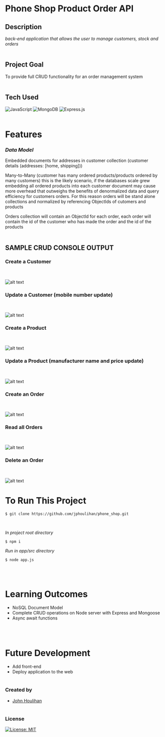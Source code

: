 # **Phone Shop Product Order API** 

## **Description** 
_back-end application that allows the user to manage customers, stock and orders_<br/><br/>

## **Project Goal**
To provide full CRUD functionality for an order management system<br/><br/>

## **Tech Used**<br/>
![JavaScript](https://img.shields.io/badge/javascript-%23323330.svg?style=for-the-badge&logo=javascript&logoColor=%23F7DF1E)
![MongoDB](https://img.shields.io/badge/MongoDB-%234ea94b.svg?style=for-the-badge&logo=mongodb&logoColor=white)
![Express.js](https://img.shields.io/badge/express.js-%23404d59.svg?style=for-the-badge&logo=express&logoColor=%2361DAFB)
<br/><br/>

# **Features**<br/>
### *Data Model*

Embedded documents for addresses in customer collection (customer details (addresses: [home, shipping]))

Many-to-Many (customer has many ordered products/products ordered by many customers) this is the likely scenario, if the databases scale grew
embedding all ordered products into each customer document may cause more overhead that outweighs the benefits of denormalized data and query efficiency for customers orders. For this reason orders will be stand alone collections and normalized by referencing ObjectIds of cutomers and products

Orders collection will contain an ObjectId for each order, each order will contain the id of the customer who has made the order and the id of the products
<br/><br/>


## **SAMPLE CRUD CONSOLE OUTPUT**

### **Create a Customer**
<br/>

![alt text](images/customer-put.png "samp console output put")
### **Update a Customer** (mobile number update)
<br/>

![alt text](images/customer-patch.png "samp console output patch")
### **Create a Product**
<br/>

![alt text](images/product-put.png "samp console output put")
### **Update a Product** (manufacturer name and price update)
<br/>

![alt text](images/product-patch.png "samp console output patch")
### **Create an Order**
<br/>

![alt text](images/order-put.png "samp console output put")
### **Read all Orders**
<br/>

![alt text](images/orders-get.png "samp console output get")
### **Delete an Order** 
<br/>

![alt text](images/order-del.png "samp console output delete")



# **To Run This Project**

```
$ git clone https://github.com/jphoulihan/phone_shop.git
```
<br/>

_In project root directory_

```
$ npm i
```

_Run in app/src directory_
```
$ node app.js
```

<br/><br/>

# **Learning Outcomes**
* NoSQL Document Model
* Complete CRUD operations on Node server with Express and Mongoose
* Async await functions 


<br/><br/>

# **Future Development**

* Add front-end 
* Deploy application to the web 
<br /><br />

### **Created by**

- [John Houlihan](https://github.com/jphoulihan "Visit John's GitHub")<br/><br/>

### **License**

[![License: MIT](https://img.shields.io/badge/License-MIT-yellow.svg)](https://opensource.org/licenses/MIT)

